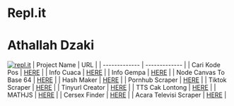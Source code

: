 # Repl.it
# Athallah Dzaki

[![repl.it](https://cdn.freebiesupply.com/logos/large/2x/replit-logo-png-transparent.png)](https://repl.it)
| Project Name | URL |
| ------------- | ------------- |
| Cari Kode Pos  | [HERE](https://repl.it/@AthallahDzaki/CariKodePos) |
| Info Cuaca  | [HERE](https://repl.it/@AthallahDzaki/InfoCuaca) |
| Info Gempa  | [HERE](https://repl.it/@AthallahDzaki/BMKGScraperGempa) |
| Node Canvas To Base 64  | [HERE](https://repl.it/@AthallahDzaki/Node-Canvas-To-Base-64) |
| Hash Maker  | [HERE](https://repl.it/@AthallahDzaki/Hash-Maker) |
| Pornhub Scraper  | [HERE](https://repl.it/@AthallahDzaki/PornhubScraper) |
| Tiktok Scraper  | [HERE](https://repl.it/@AthallahDzaki/TiktokScraper) |
| Tinyurl Creator  | [HERE](https://repl.it/@AthallahDzaki/Tinyurl-Creator) |
| TTS Cak Lontong  | [HERE](https://repl.it/@AthallahDzaki/TTSCakLontong) | 
| MATHJS | [HERE](https://repl.it/@AthallahDzaki/MathJS) |
| Cersex Finder | [HERE](https://repl.it/@AthallahDzaki/CersexFinder) |
| Acara Televisi Scraper | [HERE](https://repl.it/@AthallahDzaki/Channel-Televisi-Scrapper) |
